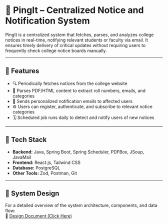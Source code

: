 # 📢 PingIt – Centralized Notice and Notification System

PingIt is a centralized system that fetches, parses, and analyzes college notices in real-time, notifying relevant students or faculty via email. It ensures timely delivery of critical updates without requiring users to frequently check college notice boards manually.

---

## 🚀 Features

- 🔍 Periodically fetches notices from the college website
- 📄 Parses PDF/HTML content to extract roll numbers, emails, and categories
- 📧 Sends personalized notification emails to affected users
- ⚙️ Users can register, authenticate, and subscribe to relevant notice categories
- 🗓️ Scheduled job runs daily to detect and notify users of new notices

---

## 🧱 Tech Stack

- **Backend:** Java, Spring Boot, Spring Scheduler, PDFBox, JSoup, JavaMail
- **Frontend:** React.js, Tailwind CSS
- **Database:** PostgreSQL
- **Other Tools:** Zod, Postman, Git

---

## 📐 System Design

For a detailed overview of the system architecture, components, and data flow:  
📄 [Design Document (Click Here)](https://docs.google.com/document/d/161SvXCLXvMbXkd2z1ARIkemVJOqHTeMJr3rgfEcXXBI/edit?usp=sharing)

